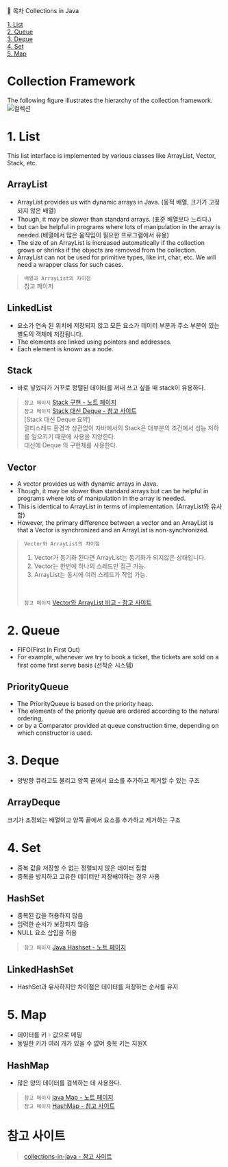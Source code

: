 📌 목차
Collections in Java <br>

[1. List](#1-List) <br>
[2. Queue](#2-Queue) <br>
[3. Deque](#3-Deque) <br>
[4. Set](#4-Set) <br>
[5. Map](#5-Map) <br>


# Collection Framework
The following figure illustrates the hierarchy of the collection framework. <br>
![컬렉션](https://user-images.githubusercontent.com/57389368/202983505-7337bb86-d7c6-4582-93eb-48aaf8f54ffe.png) <br>


# 1. List
This list interface is implemented by various classes like ArrayList, Vector, Stack, etc.
## ArrayList
+ ArrayList provides us with dynamic arrays in Java. (동적 배열, 크기가 고정되지 않은 배열)
+ Though, it may be slower than standard arrays. (표준 배열보다 느리다.)
+ but can be helpful in programs where lots of manipulation in the array is needed.(배열에서 많은 움직임이 필요한 프로그램에서 유용)
+ The size of an ArrayList is increased automatically if the collection grows or shrinks if the objects are removed from the collection.
+ ArrayList can not be used for primitive types, like int, char, etc. We will need a wrapper class for such cases.

> `배열과 ArrayList의 차이점` <br>
> 참고 페이지 

## LinkedList 
+ 요소가 연속 된 위치에 저장되지 않고 모든 요소가 데이터 부분과 주소 부분이 있는 별도의 객체에 저장됩니다.
+ The elements are linked using pointers and addresses. 
+ Each element is known as a node.

## Stack
+ 바로 넣었다가 거꾸로 정렬된 데이터를 꺼내 쓰고 싶을 때 stack이 유용하다.
> `참고 페이지` [Stack 구현 - 노트 페이지](https://github.com/Kim-Gyuri/Java_datastructure_algorithm2/blob/master/%EB%85%B8%ED%8A%B8/3.%20Stack%20%EA%B5%AC%ED%98%84.md) <br>
> `참고 페이지`  [Stack 대신 Deque - 참고 사이트](https://tecoble.techcourse.co.kr/post/2021-05-10-stack-vs-deque/) <br>
> [Stack 대신 Deque 요약] <br>
> 멀티스레드 환경과 상관없이 자바에서의 Stack은 대부분의 조건에서 성능 저하를 일으키기 때문에 사용을 지양한다. <br>
> 대신에 Deque 의 구현체를 사용한다.

## Vector
+ A vector provides us with dynamic arrays in Java. 
+ Though, it may be slower than standard arrays but can be helpful in programs where lots of manipulation in the array is needed.
+ This is identical to ArrayList in terms of implementation. (ArrayList와 유사함)
+ However, the primary difference between a vector and an ArrayList is that a Vector is synchronized and an ArrayList is non-synchronized.

> `Vector와 ArrayList의 차이점` <br>
> 1. Vector가 동기화 된다면 ArrayList는 동기화가 되지않은 상태입니다. <br>
> 2. Vector는 한번에 하나의 스레드만 접근 가능. <br>
> 3. ArrayList는 동시에 여러 스레드가 작업 가능. <br>
> <br>
> 
> `참고 페이지` [Vector와 ArrayList 비교 - 참고 사이트](https://yeolco.tistory.com/94) <br>

# 2. Queue
+ FIFO(First In First Out) 
+ For example, whenever we try to book a ticket, the tickets are sold on a first come first serve basis (선착순 시스템)

## PriorityQueue
+ The PriorityQueue is based on the priority heap. 
+ The elements of the priority queue are ordered according to the natural ordering,
+ or by a Comparator provided at queue construction time, depending on which constructor is used.

# 3. Deque
+ 양방향 큐라고도 불리고 양쪽 끝에서 요소를 추가하고 제거할 수 있는 구조

## ArrayDeque
 크기가 조정되는 배열이고 양쪽 끝에서 요소를 추가하고 제거하는 구조
 
# 4. Set
+ 중복 값을 저장할 수 없는 정렬되지 않은 데이터 집합
+ 중복을 방지하고 고유한 데이터만 저장해야하는 경우 사용

## HashSet
+ 중복된 값을 허용하지 않음
+ 입력한 순서가 보장되지 않음
+ NULL 요소 삽입을 허용
> `참고 페이지` [Java Hashset - 노트 페이지](https://github.com/Kim-Gyuri/studying_programming_archive/blob/main/HackerRank%20%ED%92%80%EA%B8%B0/%EC%9E%90%EB%B0%94%20%EA%B8%B0%EB%B3%B8/Java%20Hashset.md) <br>

## LinkedHashSet
+ HashSet과 유사하지만 차이점은 데이터를 저장하는 순서를 유지

# 5. Map 
+ 데이터를 키 - 값으로 매핑
+ 동일한 키가 여러 개가 있을 수 없어 중복 키는 지원X

## HashMap
+  많은 양의 데이터를 검색하는 데 사용한다.
> `참고 페이지` [java Map - 노트 페이지](https://github.com/Kim-Gyuri/studying_programming_archive/blob/main/HackerRank%20%ED%92%80%EA%B8%B0/%EC%9E%90%EB%B0%94%20%EA%B8%B0%EB%B3%B8/Java%20Map.md) <br>
> `참고 페이지` [HashMap - 참고 사이트](https://coding-factory.tistory.com/556) <br> 


# 참고 사이트
> [collections-in-java - 참고 사이트](https://www.geeksforgeeks.org/collections-in-java-2/?tab=article) <br>


